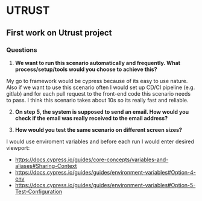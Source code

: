 # UTRUST
## First work on Utrust project
### Questions
1. **We want to run this scenario automatically and frequently. What process/setup/tools would you choose to achieve this?**

My go to framework would be cypress because of its easy to use nature. Also if we want to use this scenario often I would set up CD/CI pipeline (e.g. gitlab)
and for each pull request to the front-end code this scenario needs to pass. I think this scenario takes about 10s so its really fast and reliable.

2. **On step 5, the system is supposed to send an email. How would you check if the email was really received to the email address?**


3. **How would you test the same scenario on different screen sizes?**

I would use enviroment variables and before each run I would enter desired viewport:
- https://docs.cypress.io/guides/core-concepts/variables-and-aliases#Sharing-Context
- https://docs.cypress.io/guides/guides/environment-variables#Option-4-env
- https://docs.cypress.io/guides/guides/environment-variables#Option-5-Test-Configuration
